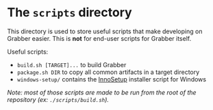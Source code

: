 # The `scripts` directory

This directory is used to store useful scripts that make developing on Grabber easier. This is **not** for end-user scripts for Grabber itself.

Useful scripts:
* `build.sh [TARGET]...` to build Grabber
* `package.sh DIR` to copy all common artifacts in a target directory
* `windows-setup/` contains the [InnoSetup](https://jrsoftware.org/isinfo.php) installer script for Windows

_Note: most of those scripts are made to be run from the root of the repository (ex: `./scripts/build.sh`)._